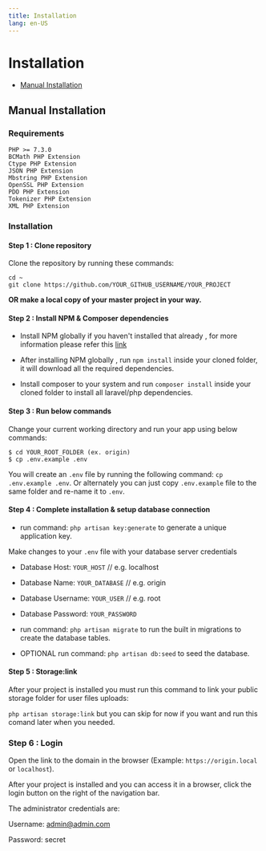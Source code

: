```yaml
---
title: Installation
lang: en-US
---
```


# Installation

* [Manual Installation](#manual-installation)

## Manual Installation

### Requirements

```
PHP >= 7.3.0
BCMath PHP Extension
Ctype PHP Extension
JSON PHP Extension
Mbstring PHP Extension
OpenSSL PHP Extension
PDO PHP Extension
Tokenizer PHP Extension
XML PHP Extension
```
### Installation

#### Step 1 : Clone repository
Clone the repository by running these commands: 
```
cd ~
git clone https://github.com/YOUR_GITHUB_USERNAME/YOUR_PROJECT
```

**OR make a local copy of your master project in your way.**

#### Step 2 : Install NPM & Composer dependencies 

- Install NPM globally if you haven't installed that already , for more information please refer this [link](https://docs.npmjs.com/getting-started/installing-node)

- After installing NPM globally , run `npm install` inside your cloned folder, it will download all the required dependencies.

- Install composer to your system and run `composer install` inside your cloned folder to install all laravel/php dependencies.

#### Step 3 : Run below commands
Change your current working directory and run your app using below commands:

```
$ cd YOUR_ROOT_FOLDER (ex. origin)
$ cp .env.example .env
```
You will create an `.env` file by running the following command: `cp .env.example .env`. Or alternately you can just copy `.env.example` file to the same folder and re-name it to `.env`.

#### Step 4 : Complete installation & setup database connection

- run command: `php artisan key:generate` to generate a unique application key.

Make changes to your `.env` file with your database server credentials

- Database Host: `YOUR_HOST` // e.g. localhost
- Database Name: `YOUR_DATABASE` // e.g. origin 
- Database Username: `YOUR_USER` // e.g. root
- Database Password: `YOUR_PASSWORD`

- run command: `php artisan migrate` to run the built in migrations to create the database tables.

- OPTIONAL run command: `php artisan db:seed` to seed the database.

#### Step 5 : Storage:link 

After your project is installed you must run this command to link your public storage folder for user files uploads:

`php artisan storage:link` but you can skip for now if you want and run this comand later when you needed.

### Step 6 : Login
Open the link to the domain in the browser (Example: `https://origin.local` or `localhost`).

After your project is installed and you can access it in a browser, click the login button on the right of the navigation bar.

The administrator credentials are:

Username: admin@admin.com

Password: secret